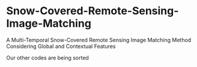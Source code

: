 # Snow-Covered-Remote-Sensing-Image-Matching

A Multi-Temporal Snow-Covered Remote Sensing Image Matching Method Considering Global and Contextual Features

Our other codes are being sorted
